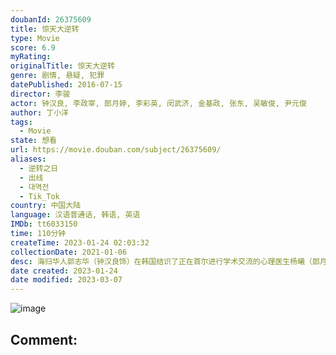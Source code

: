 ```yaml
---
doubanId: 26375609
title: 惊天大逆转
type: Movie
score: 6.9
myRating: 
originalTitle: 惊天大逆转
genre: 剧情, 悬疑, 犯罪
datePublished: 2016-07-15
director: 李骏
actor: 钟汉良, 李政宰, 郎月婷, 李彩英, 闵武济, 金基政, 张东, 吴敏俊, 尹元俊
author: 丁小洋
tags:
  - Movie
state: 想看
url: https://movie.douban.com/subject/26375609/
aliases:
  - 逆转之日
  - 出线
  - 대역전
  - Tik_Tok
country: 中国大陆
language: 汉语普通话, 韩语, 英语
IMDb: tt6033150
time: 110分钟
createTime: 2023-01-24 02:03:32
collectionDate: 2021-01-06
desc: 海归华人郭志华（钟汉良饰）在韩国结识了正在首尔进行学术交流的心理医生杨曦（郎月婷饰），便委托她为烧伤毁容的哥哥郭志达进行创后心理诊疗辅导。于此同时，首尔正在进行着一场激烈的中韩足球对抗赛，决战之际...
date created: 2023-01-24
date modified: 2023-03-07
---
```


![image](p2363070684.jpg)

Comment:
---
